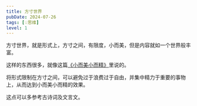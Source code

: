 ```yaml
---
title: 方寸世界
pubDate: 2024-07-26
tags: [💡思维]
level: 1
---
```


方寸世界，就是形式上，方寸之间，有限度，小而美，但是内容就如一个世界般丰富。

这样的东西很多，就像这篇[《小而美小而精》](/xyy/20240709a)里说的。

将形式限制在方寸之间，可以避免过于浪费过于自由，并集中精力于重要的事物上，从而达到小而美小而精的效果。

这点可以多参考古诗词及文言文。
